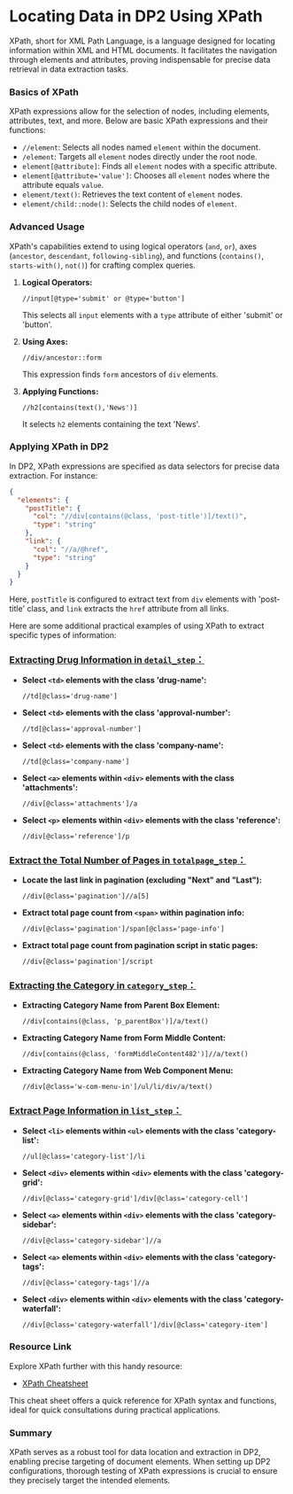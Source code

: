 # Locating Data in DP2 Using XPath

XPath, short for XML Path Language, is a language designed for locating information within XML and HTML documents. It facilitates the navigation through elements and attributes, proving indispensable for precise data retrieval in data extraction tasks.

### Basics of XPath

XPath expressions allow for the selection of nodes, including elements, attributes, text, and more. Below are basic XPath expressions and their functions:

- `//element`: Selects all nodes named `element` within the document.
- `/element`: Targets all `element` nodes directly under the root node.
- `element[@attribute]`: Finds all `element` nodes with a specific attribute.
- `element[@attribute='value']`: Chooses all `element` nodes where the attribute equals `value`.
- `element/text()`: Retrieves the text content of `element` nodes.
- `element/child::node()`: Selects the child nodes of `element`.

### Advanced Usage

XPath's capabilities extend to using logical operators (`and`, `or`), axes (`ancestor`, `descendant`, `following-sibling`), and functions (`contains()`, `starts-with()`, `not()`) for crafting complex queries.

1. **Logical Operators:**
   ```xpath
   //input[@type='submit' or @type='button']
   ```
   This selects all `input` elements with a `type` attribute of either 'submit' or 'button'.

2. **Using Axes:**
   ```xpath
   //div/ancestor::form
   ```
   This expression finds `form` ancestors of `div` elements.

3. **Applying Functions:**
   ```xpath
   //h2[contains(text(),'News')]
   ```
   It selects `h2` elements containing the text 'News'.

### Applying XPath in DP2

In DP2, XPath expressions are specified as data selectors for precise data extraction. For instance:

```json
{
  "elements": {
    "postTitle": {
      "col": "//div[contains(@class, 'post-title')]/text()",
      "type": "string"
    },
    "link": {
      "col": "//a/@href",
      "type": "string"
    }
  }
}
```

Here, `postTitle` is configured to extract text from `div` elements with 'post-title' class, and `link` extracts the `href` attribute from all links.

Here are some additional practical examples of using XPath to extract specific types of information:

### [Extracting Drug Information in ` detail_step `：](Jexter%20Configuration：Extracting%20Drug%20Information%20in%20'detail_step'.md)

- **Select `<td>` elements with the class 'drug-name':**
  ```xpath
  //td[@class='drug-name']
  ```
- **Select `<td>` elements with the class 'approval-number':**
  ```xpath
  //td[@class='approval-number']
  ```
- **Select `<td>` elements with the class 'company-name':**
  ```xpath
  //td[@class='company-name']
  ```
- **Select `<a>` elements within `<div>` elements with the class 'attachments':**
  ```xpath
  //div[@class='attachments']/a
  ```
- **Select `<p>` elements within `<div>` elements with the class 'reference':**
  ```xpath
  //div[@class='reference']/p
  ```

### [Extract the Total Number of Pages in `totalpage_step`：](Jexter%20Configuration：Extract%20the%20Total%20Number%20of%20Pages%20in%20`totalpage_step`.md)

- **Locate the last link in pagination (excluding "Next" and "Last"):**
  ```xpath
  //div[@class='pagination']//a[5]
  ```
- **Extract total page count from `<span>` within pagination info:**
  ```xpath
  //div[@class='pagination']/span[@class='page-info']
  ```
- **Extract total page count from pagination script in static pages:**
  ```xpath
  //div[@class='pagination']/script
  ```

### [Extracting the Category in `category_step`：](Jexter%20Configuration：Extracting%20the%20Category%20in%20'category_step'.md)


- **Extracting Category Name from Parent Box Element:**
   ```xpath
   //div[contains(@class, 'p_parentBox')]/a/text()
   ```

- **Extracting Category Name from Form Middle Content:**
   ```xpath
   //div[contains(@class, 'formMiddleContent482')]//a/text()
   ```


- **Extracting Category Name from Web Component Menu:**
   ```xpath
   //div[@class='w-com-menu-in']/ul/li/div/a/text()
   ```

### [Extract Page Information in `list_step`：](Jexter%20Configuration：Extract%20Page%20Information%20in%20the%20list_step%20.md)

- **Select `<li>` elements within `<ul>` elements with the class 'category-list':**
  ```xpath
  //ul[@class='category-list']/li
  ```

- **Select `<div>` elements within `<div>` elements with the class 'category-grid':**
  ```xpath
  //div[@class='category-grid']/div[@class='category-cell']
  ```

- **Select `<a>` elements within `<div>` elements with the class 'category-sidebar':**
  ```xpath
  //div[@class='category-sidebar']//a
  ```

- **Select `<a>` elements within `<div>` elements with the class 'category-tags':**
  ```xpath
  //div[@class='category-tags']//a
  ```

- **Select `<div>` elements within `<div>` elements with the class 'category-waterfall':**
  ```xpath
  //div[@class='category-waterfall']/div[@class='category-item']
  ```

### Resource Link

Explore XPath further with this handy resource:

- [XPath Cheatsheet](https://devhints.io/xpath)

This cheat sheet offers a quick reference for XPath syntax and functions, ideal for quick consultations during practical applications.

### Summary

XPath serves as a robust tool for data location and extraction in DP2, enabling precise targeting of document elements. When setting up DP2 configurations, thorough testing of XPath expressions is crucial to ensure they precisely target the intended elements.
